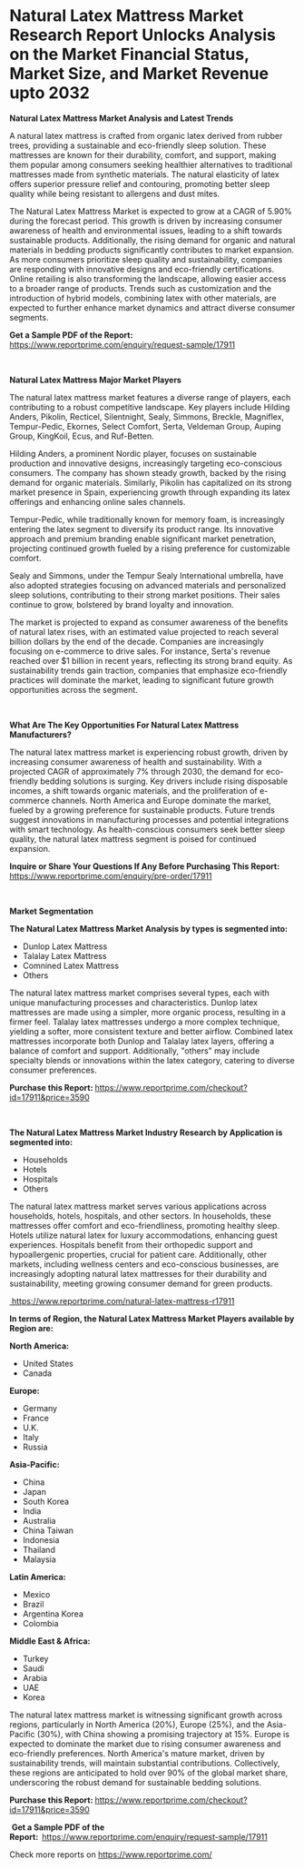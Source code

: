 <p><h1>Natural Latex Mattress Market Research Report Unlocks Analysis on the Market Financial Status, Market Size, and Market Revenue upto 2032</h1></p><p><strong>Natural Latex Mattress Market Analysis and Latest Trends</strong></p>
<p><p>A natural latex mattress is crafted from organic latex derived from rubber trees, providing a sustainable and eco-friendly sleep solution. These mattresses are known for their durability, comfort, and support, making them popular among consumers seeking healthier alternatives to traditional mattresses made from synthetic materials. The natural elasticity of latex offers superior pressure relief and contouring, promoting better sleep quality while being resistant to allergens and dust mites.</p><p>The Natural Latex Mattress Market is expected to grow at a CAGR of 5.90% during the forecast period. This growth is driven by increasing consumer awareness of health and environmental issues, leading to a shift towards sustainable products. Additionally, the rising demand for organic and natural materials in bedding products significantly contributes to market expansion. As more consumers prioritize sleep quality and sustainability, companies are responding with innovative designs and eco-friendly certifications. Online retailing is also transforming the landscape, allowing easier access to a broader range of products. Trends such as customization and the introduction of hybrid models, combining latex with other materials, are expected to further enhance market dynamics and attract diverse consumer segments.</p></p>
<p><strong>Get a Sample PDF of the Report:&nbsp;</strong> <a href="https://www.reportprime.com/enquiry/request-sample/17911?utm_campaign=3543&utm_medium=2&utm_source=Github&utm_content=ia&utm_term=18032025&utm_id=natural-latex-mattress">https://www.reportprime.com/enquiry/request-sample/17911</a></p>
<p>&nbsp;</p>
<p><strong>Natural Latex Mattress Major Market Players</strong></p>
<p><p>The natural latex mattress market features a diverse range of players, each contributing to a robust competitive landscape. Key players include Hilding Anders, Pikolin, Recticel, Silentnight, Sealy, Simmons, Breckle, Magniflex, Tempur-Pedic, Ekornes, Select Comfort, Serta, Veldeman Group, Auping Group, KingKoil, Ecus, and Ruf-Betten.</p><p>Hilding Anders, a prominent Nordic player, focuses on sustainable production and innovative designs, increasingly targeting eco-conscious consumers. The company has shown steady growth, backed by the rising demand for organic materials. Similarly, Pikolin has capitalized on its strong market presence in Spain, experiencing growth through expanding its latex offerings and enhancing online sales channels.</p><p>Tempur-Pedic, while traditionally known for memory foam, is increasingly entering the latex segment to diversify its product range. Its innovative approach and premium branding enable significant market penetration, projecting continued growth fueled by a rising preference for customizable comfort.</p><p>Sealy and Simmons, under the Tempur Sealy International umbrella, have also adopted strategies focusing on advanced materials and personalized sleep solutions, contributing to their strong market positions. Their sales continue to grow, bolstered by brand loyalty and innovation.</p><p>The market is projected to expand as consumer awareness of the benefits of natural latex rises, with an estimated value projected to reach several billion dollars by the end of the decade. Companies are increasingly focusing on e-commerce to drive sales. For instance, Serta's revenue reached over $1 billion in recent years, reflecting its strong brand equity. As sustainability trends gain traction, companies that emphasize eco-friendly practices will dominate the market, leading to significant future growth opportunities across the segment.</p></p>
<p>&nbsp;</p>
<p><strong>What Are The Key Opportunities For Natural Latex Mattress Manufacturers?</strong></p>
<p><p>The natural latex mattress market is experiencing robust growth, driven by increasing consumer awareness of health and sustainability. With a projected CAGR of approximately 7% through 2030, the demand for eco-friendly bedding solutions is surging. Key drivers include rising disposable incomes, a shift towards organic materials, and the proliferation of e-commerce channels. North America and Europe dominate the market, fueled by a growing preference for sustainable products. Future trends suggest innovations in manufacturing processes and potential integrations with smart technology. As health-conscious consumers seek better sleep quality, the natural latex mattress segment is poised for continued expansion.</p></p>
<p><strong>Inquire or Share Your Questions If Any Before Purchasing This Report:</strong> <a href="https://www.reportprime.com/enquiry/pre-order/17911?utm_campaign=3543&utm_medium=2&utm_source=Github&utm_content=ia&utm_term=18032025&utm_id=natural-latex-mattress">https://www.reportprime.com/enquiry/pre-order/17911</a></p>
<p>&nbsp;</p>
<p><strong>Market Segmentation</strong></p>
<p><strong>The Natural Latex Mattress Market Analysis by types is segmented into:</strong></p>
<p><ul><li>Dunlop Latex Mattress</li><li>Talalay Latex Mattress</li><li>Comnined Latex Mattress</li><li>Others</li></ul></p>
<p><p>The natural latex mattress market comprises several types, each with unique manufacturing processes and characteristics. Dunlop latex mattresses are made using a simpler, more organic process, resulting in a firmer feel. Talalay latex mattresses undergo a more complex technique, yielding a softer, more consistent texture and better airflow. Combined latex mattresses incorporate both Dunlop and Talalay latex layers, offering a balance of comfort and support. Additionally, "others" may include specialty blends or innovations within the latex category, catering to diverse consumer preferences.</p></p>
<p><strong>Purchase this Report:&nbsp;</strong><a href="https://www.reportprime.com/checkout?id=17911&price=3590&utm_campaign=3543&utm_medium=2&utm_source=Github&utm_content=ia&utm_term=18032025&utm_id=natural-latex-mattress">https://www.reportprime.com/checkout?id=17911&price=3590</a></p>
<p>&nbsp;</p>
<p><strong>The Natural Latex Mattress Market Industry Research by Application is segmented into:</strong></p>
<p><ul><li>Households</li><li>Hotels</li><li>Hospitals</li><li>Others</li></ul></p>
<p><p>The natural latex mattress market serves various applications across households, hotels, hospitals, and other sectors. In households, these mattresses offer comfort and eco-friendliness, promoting healthy sleep. Hotels utilize natural latex for luxury accommodations, enhancing guest experiences. Hospitals benefit from their orthopedic support and hypoallergenic properties, crucial for patient care. Additionally, other markets, including wellness centers and eco-conscious businesses, are increasingly adopting natural latex mattresses for their durability and sustainability, meeting growing consumer demand for green products.</p></p>
<p><a href="https://www.reportprime.com/natural-latex-mattress-r17911?utm_campaign=3543&utm_medium=2&utm_source=Github&utm_content=ia&utm_term=18032025&utm_id=natural-latex-mattress">&nbsp;https://www.reportprime.com/natural-latex-mattress-r17911</a></p>
<p><strong>In terms of Region, the Natural Latex Mattress Market Players available by Region are:</strong></p>
<p>
    <p> <strong> North America: </strong>
        <ul>
            <li>United States</li>
            <li>Canada</li>
        </ul>
        </p> 
    <p> <strong> Europe: </strong>
        <ul>
            <li>Germany</li>
            <li>France</li>
            <li>U.K.</li>
            <li>Italy</li>
            <li>Russia</li>
        </ul>
        </p> 
    <p> <strong> Asia-Pacific: </strong>
        <ul>
            <li>China</li>
            <li>Japan</li>
            <li>South Korea</li>
            <li>India</li>
            <li>Australia</li>
            <li>China Taiwan</li>
            <li>Indonesia</li>
            <li>Thailand</li>
            <li>Malaysia</li>
        </ul>
        </p> 
    <p> <strong> Latin America: </strong>
        <ul>
            <li>Mexico</li>
            <li>Brazil</li>
            <li>Argentina Korea</li>
            <li>Colombia</li>
        </ul>
        </p> 
    <p> <strong> Middle East & Africa: </strong>
        <ul>
            <li>Turkey</li>
            <li>Saudi</li>
            <li>Arabia</li>
            <li>UAE</li>
            <li>Korea</li>
        </ul>
    </p>
    </p>
<p><p>The natural latex mattress market is witnessing significant growth across regions, particularly in North America (20%), Europe (25%), and the Asia-Pacific (30%), with China showing a promising trajectory at 15%. Europe is expected to dominate the market due to rising consumer awareness and eco-friendly preferences. North America's mature market, driven by sustainability trends, will maintain substantial contributions. Collectively, these regions are anticipated to hold over 90% of the global market share, underscoring the robust demand for sustainable bedding solutions.</p></p>
<p><strong>Purchase this Report: </strong><a href="https://www.reportprime.com/checkout?id=17911&price=3590&utm_campaign=3543&utm_medium=2&utm_source=Github&utm_content=ia&utm_term=18032025&utm_id=natural-latex-mattress">https://www.reportprime.com/checkout?id=17911&price=3590</a></p>
<p>&nbsp;<strong>Get a Sample PDF of the Report:&nbsp;&nbsp;</strong><a href="https://www.reportprime.com/enquiry/request-sample/17911?utm_campaign=3543&utm_medium=2&utm_source=Github&utm_content=ia&utm_term=18032025&utm_id=natural-latex-mattress">https://www.reportprime.com/enquiry/request-sample/17911</a></p>
<p><strong></strong></p>
<p>Check more reports on <a href="https://www.reportprime.com/?utm_campaign=3543&utm_medium=2&utm_source=Github&utm_content=ia&utm_term=18032025&utm_id=natural-latex-mattress">https://www.reportprime.com/</a></p>